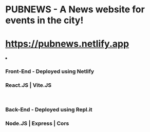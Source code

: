 # PUBNEWS - A News website for events in the city!
# https://pubnews.netlify.app

<div>
<li>
  <h3>Front-End - Deployed using Netlify</h3>
  <h3>React.JS | Vite.JS</h3>
</br>
  <h3>Back-End - Deployed using Repl.it</h3>
  <h3>Node.JS | Express | Cors</h3>
</li>
</div>
